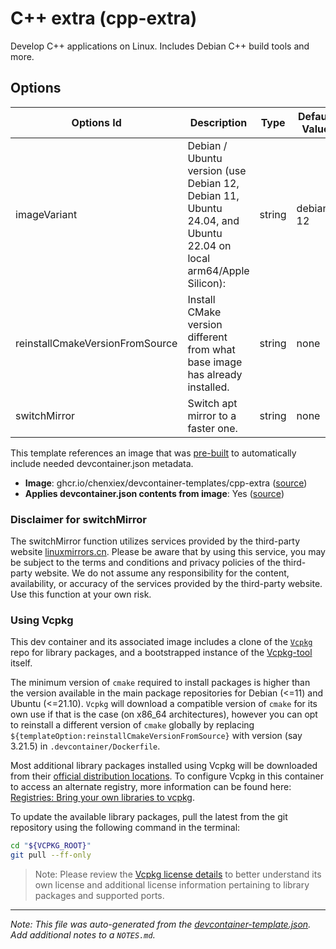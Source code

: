 
# C++ extra (cpp-extra)

Develop C++ applications on Linux. Includes Debian C++ build tools and more.

## Options

| Options Id | Description | Type | Default Value |
|-----|-----|-----|-----|
| imageVariant | Debian / Ubuntu version (use Debian 12, Debian 11, Ubuntu 24.04, and Ubuntu 22.04 on local arm64/Apple Silicon): | string | debian-12 |
| reinstallCmakeVersionFromSource | Install CMake version different from what base image has already installed. | string | none |
| switchMirror | Switch apt mirror to a faster one. | string | none |

This template references an image that was [pre-built](https://containers.dev/implementors/reference/#prebuilding) to automatically include needed devcontainer.json metadata.

* **Image**: ghcr.io/chenxiex/devcontainer-templates/cpp-extra ([source](https://github.com/chenxiex/devcontainer-templates/tree/main/images/cpp-extra))
* **Applies devcontainer.json contents from image**: Yes ([source](https://github.com/devcontainers/images/blob/main/src/cpp/.devcontainer/devcontainer.json))

### Disclaimer for switchMirror

The switchMirror function utilizes services provided by the third-party website [linuxmirrors.cn](https://linuxmirrors.cn). Please be aware that by using this service, you may be subject to the terms and conditions and privacy policies of the third-party website. We do not assume any responsibility for the content, availability, or accuracy of the services provided by the third-party website. Use this function at your own risk.

### Using Vcpkg

This dev container and its associated image includes a clone of the [`Vcpkg`](https://github.com/microsoft/vcpkg) repo for library packages, and a bootstrapped instance of the [Vcpkg-tool](https://github.com/microsoft/vcpkg-tool) itself.

The minimum version of `cmake` required to install packages is higher than the version available in the main package repositories for Debian (<=11) and Ubuntu (<=21.10).  `Vcpkg` will download a compatible version of `cmake` for its own use if that is the case (on x86_64 architectures), however you can opt to reinstall a different version of `cmake` globally by replacing `${templateOption:reinstallCmakeVersionFromSource}` with version (say 3.21.5) in `.devcontainer/Dockerfile`. 

Most additional library packages installed using Vcpkg will be downloaded from their [official distribution locations](https://github.com/microsoft/vcpkg#security). To configure Vcpkg in this container to access an alternate registry, more information can be found here: [Registries: Bring your own libraries to vcpkg](https://devblogs.microsoft.com/cppblog/registries-bring-your-own-libraries-to-vcpkg/).

To update the available library packages, pull the latest from the git repository using the following command in the terminal:

```sh
cd "${VCPKG_ROOT}"
git pull --ff-only
```

> Note: Please review the [Vcpkg license details](https://github.com/microsoft/vcpkg#license) to better understand its own license and additional license information pertaining to library packages and supported ports.

---

_Note: This file was auto-generated from the [devcontainer-template.json](https://github.com/chenxiex/devcontainer-templates/blob/main/src/cpp-extra/devcontainer-template.json).  Add additional notes to a `NOTES.md`._
